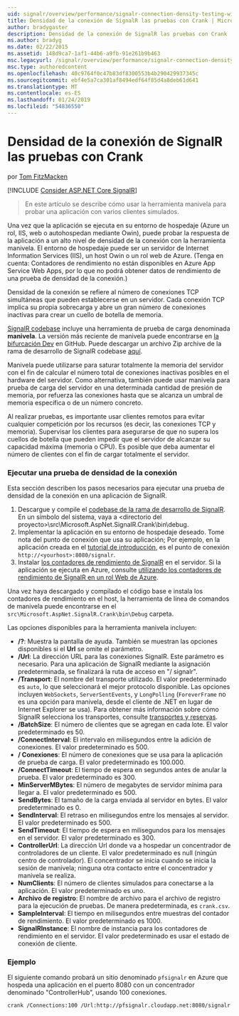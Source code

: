 ```yaml
---
uid: signalr/overview/performance/signalr-connection-density-testing-with-crank
title: Densidad de la conexión de SignalR las pruebas con Crank | Microsoft Docs
author: bradygaster
description: Densidad de la conexión de SignalR las pruebas con Crank
ms.author: bradyg
ms.date: 02/22/2015
ms.assetid: 148d9ca7-1af1-44b6-a9fb-91e261b9b463
msc.legacyurl: /signalr/overview/performance/signalr-connection-density-testing-with-crank
msc.type: authoredcontent
ms.openlocfilehash: 40c9764f0c47b83df8300553b4b290429937345c
ms.sourcegitcommit: ebf4e5a7ca301af8494edf64f85d4a8deb61d641
ms.translationtype: MT
ms.contentlocale: es-ES
ms.lasthandoff: 01/24/2019
ms.locfileid: "54836550"
---
```

<a name="signalr-connection-density-testing-with-crank"></a>Densidad de la conexión de SignalR las pruebas con Crank
====================
por [Tom FitzMacken](https://github.com/tfitzmac)

[!INCLUDE [Consider ASP.NET Core SignalR](~/includes/signalr/signalr-version-disambiguation.md)]

> En este artículo se describe cómo usar la herramienta manivela para probar una aplicación con varios clientes simulados.


Una vez que la aplicación se ejecuta en su entorno de hospedaje (Azure un rol, IIS, web o autohospedan mediante Owin), puede probar la respuesta de la aplicación a un alto nivel de densidad de la conexión con la herramienta manivela. El entorno de hospedaje puede ser un servidor de Internet Information Services (IIS), un host Owin o un rol web de Azure. (Tenga en cuenta: Contadores de rendimiento no están disponibles en Azure App Service Web Apps, por lo que no podrá obtener datos de rendimiento de una prueba de densidad de la conexión.)

Densidad de la conexión se refiere al número de conexiones TCP simultáneas que pueden establecerse en un servidor. Cada conexión TCP implica su propia sobrecarga y abre un gran número de conexiones inactivas para crear un cuello de botella de memoria.

[SignalR codebase](https://github.com/signalr/signalr) incluye una herramienta de prueba de carga denominada **manivela**. La versión más reciente de manivela puede encontrarse en [la bifurcación Dev](https://github.com/SignalR/signalr/tree/dev) en GitHub. Puede descargar un archivo Zip archive de la rama de desarrollo de SignalR codebase [aquí](https://github.com/SignalR/SignalR/archive/dev.zip).

Manivela puede utilizarse para saturar totalmente la memoria del servidor con el fin de calcular el número total de conexiones inactivas posibles en el hardware del servidor. Como alternativa, también puede usar manivela para prueba de carga del servidor en una determinada cantidad de presión de memoria, por refuerza las conexiones hasta que se alcanza un umbral de memoria específica o de un número concreto.

Al realizar pruebas, es importante usar clientes remotos para evitar cualquier competición por los recursos (es decir, las conexiones TCP y memoria). Supervisar los clientes para asegurarse de que no supera los cuellos de botella que pueden impedir que el servidor de alcanzar su capacidad máxima (memoria o CPU). Es posible que deba aumentar el número de clientes con el fin de cargar totalmente el servidor.

### <a name="running-a-connection-density-test"></a>Ejecutar una prueba de densidad de la conexión

Esta sección describen los pasos necesarios para ejecutar una prueba de densidad de la conexión en una aplicación de SignalR.

1. Descargue y compile el [codebase de la rama de desarrollo de SignalR](https://github.com/SignalR/SignalR/archive/dev.zip). En un símbolo del sistema, vaya a &lt;directorio del proyecto&gt;\src\Microsoft.AspNet.SignalR.Crank\bin\debug.
2. Implementar la aplicación en su entorno de hospedaje deseado. Tome nota del punto de conexión que usa su aplicación; Por ejemplo, en la aplicación creada en el [tutorial de introducción](../getting-started/tutorial-getting-started-with-signalr.md), es el punto de conexión `http://<yourhost>:8080/signalr`.
3. Instalar [los contadores de rendimiento de SignalR](signalr-performance.md#perfcounters) en el servidor. Si la aplicación se ejecuta en Azure, consulte [utilizando los contadores de rendimiento de SignalR en un rol Web de Azure](using-signalr-performance-counters-in-an-azure-web-role.md).

Una vez haya descargado y compilado el código base e instala los contadores de rendimiento en el host, la herramienta de línea de comandos de manivela puede encontrarse en el `src\Microsoft.AspNet.SignalR.Crank\bin\Debug` carpeta.

Las opciones disponibles para la herramienta manivela incluyen:

- **/?**: Muestra la pantalla de ayuda. También se muestran las opciones disponibles si el **Url** se omite el parámetro.
- **/Url**: La dirección URL para las conexiones SignalR. Este parámetro es necesario. Para una aplicación de SignalR mediante la asignación predeterminada, se finalizará la ruta de acceso en "/ signalr".
- **/Transport**: El nombre del transporte utilizado. El valor predeterminado es `auto`, lo que seleccionará el mejor protocolo disponible. Las opciones incluyen `WebSockets`, `ServerSentEvents`, y `LongPolling` (`ForeverFrame` no es una opción para manivela, desde el cliente de .NET en lugar de Internet Explorer se usa). Para obtener más información sobre cómo SignalR selecciona los transportes, consulte [transportes y reservas](../getting-started/introduction-to-signalr.md#transports).
- **/BatchSize**: El número de clientes que se agregan en cada lote. El valor predeterminado es 50.
- **/ConnectInterval**: El intervalo en milisegundos entre la adición de conexiones. El valor predeterminado es 500.
- **/ Conexiones**: El número de conexiones que se usa para la aplicación de prueba de carga. El valor predeterminado es 100.000.
- **/ConnectTimeout**: El tiempo de espera en segundos antes de anular la prueba. El valor predeterminado es 300.
- **MinServerMBytes**: El número de megabytes de servidor mínima para llegar a. El valor predeterminado es 500.
- **SendBytes**: El tamaño de la carga enviada al servidor en bytes. El valor predeterminado es 0.
- **SendInterval**: El retraso en milisegundos entre los mensajes al servidor. El valor predeterminado es 500.
- **SendTimeout**: El tiempo de espera en milisegundos para los mensajes en el servidor. El valor predeterminado es 300.
- **ControllerUrl**: La dirección Url donde va a hospedar un concentrador de controladores de un cliente. El valor predeterminado es null (ningún centro de controlador). El concentrador se inicia cuando se inicia la sesión de manivela; ninguna otra contacto entre el concentrador y manivela se realiza.
- **NumClients**: El número de clientes simulados para conectarse a la aplicación. El valor predeterminado es uno.
- **Archivo de registro**: El nombre de archivo para el archivo de registro para la ejecución de pruebas. De manera predeterminada, es `crank.csv`.
- **SampleInterval**: El tiempo en milisegundos entre muestras del contador de rendimiento. El valor predeterminado es 1000.
- **SignalRInstance**: El nombre de instancia para los contadores de rendimiento en el servidor. El valor predeterminado es usar el estado de conexión de cliente.

### <a name="example"></a>Ejemplo

El siguiente comando probará un sitio denominado `pfsignalr` en Azure que hospeda una aplicación en el puerto 8080 con un concentrador denominado "ControllerHub", usando 100 conexiones.

`crank /Connections:100 /Url:http://pfsignalr.cloudapp.net:8080/signalr`
